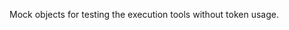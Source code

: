 Mock objects for testing the execution tools without token usage.

<!-- TODO: Example code -->
<!-- TODO: [🚏] FakeLLM -->
